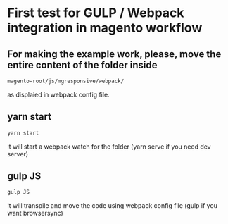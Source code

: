 # First test for GULP / Webpack integration in magento workflow

## For making the example work, please, move the entire content of the folder inside 
```bash
magento-root/js/mgresponsive/webpack/
```
as displaied in webpack config file.

## yarn start

```bash
yarn start
``` 

it will start a webpack watch for the folder (yarn serve if you need dev server)

## gulp JS

```bash
gulp JS
```

it will transpile and move the code using webpack config file (gulp if you want browsersync)

